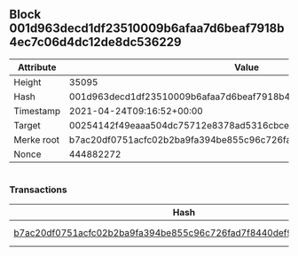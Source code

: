 ## Block 001d963decd1df23510009b6afaa7d6beaf7918b4ec7c06d4dc12de8dc536229

Attribute | Value
--- | ---
Height | 35095
Hash | 001d963decd1df23510009b6afaa7d6beaf7918b4ec7c06d4dc12de8dc536229
Timestamp | 2021-04-24T09:16:52+00:00
Target | 00254142f49eaaa504dc75712e8378ad5316cbcead634704b3734b6271167cc4
Merke root | b7ac20df0751acfc02b2ba9fa394be855c96c726fad7f8440def9d091722e08a
Nonce | 444882272

```

```

### Transactions

Hash | Amount
--- | ---
[b7ac20df0751acfc02b2ba9fa394be855c96c726fad7f8440def9d091722e08a](b7ac20df0751acfc02b2ba9fa394be855c96c726fad7f8440def9d091722e08a.md) | 10.00000000 SKEPTI 
